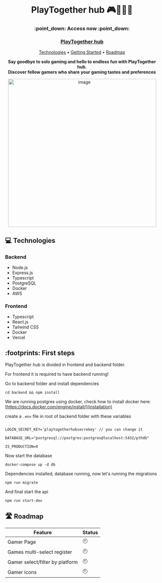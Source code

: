 
  <h1 align="center" style="font-weight: bold;">PlayTogether hub 🎮🧑‍🤝‍🧑</h1>
 
 <h3 align="center" style="font-weight: bold;">:point_down: Access now :point_down:</h3>
 <h3 align="center" ><a target="_blank" href="https://playtogetherhub.vercel.app/"> PlayTogether hub</a></h3>
 
 <p align="center">
  <a href="#technologies">Technologies</a> • 
  <a href="#started">Getting Started</a> • 
  <a href="#future">Roadmap</a>
 </p>
 
 <p align="center">
     <b>Say goodbye to solo gaming and hello to endless fun with PlayTogether hub.<br> Discover fellow gamers who share your gaming tastes and preferences</b>
 </p>
 
 <p align="center">
   <img width="485" alt="image" src="https://github.com/guirlviana/helpinvestor/assets/65058505/b97911dd-1603-41d9-8938-d52cfd5258bd">
 </p>
 
 <h2 id="technologies">💻 Technologies</h2>


### Backend

- Node.js
- Express.js
- Typescript
- PostgreSQL
- Docker
- AWS

### Frontend

- Typescript
- React.js
- Tailwind CSS
- Docker
- Vercel

 <h2 id="started">:footprints: First steps</h2>

 PlayTogether hub is divided in frontend and backend folder.

 For frontend it is required to have backend running!

Go to backend folder and install dependencies

 ```
 cd backend && npm install
```

We are running postgres using docker, check how to install docker here: [https://docs.docker.com/engine/install/](installation)


create a `.env` file in root of backend folder with these variables
```

LOGIN_SECRET_KEY='playtogetherhubsecrekey' // you can change it

DATABASE_URL="postgresql://postgres:postgres@localhost:5432/pthdb"

IS_PRODUCTION=0
```

Now start the database

```
docker-compose up -d db
```

Dependencies installed, database running, now let's running the migrations

 ```
 npm run migrate
```

And final start the api 

 ```
npm run start-dev
 ```
 
 <h2 id="future">🛣️ Roadmap</h2>
 
 | Feature | Status |
 | ------- | ------- | 
 | Gamer Page | 🕙 | 
 | Games multi-select register  | 🕙 | 
 | Gamer select/filter by platform  | 🕙 | 
 | Gamer icons  | 🕙 | 

